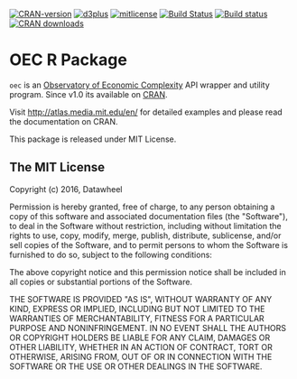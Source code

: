 [![CRAN-version](https://img.shields.io/badge/CRAN%20version-2.4-blue.svg)](https://cran.r-project.org/web/packages/oec/)
[![d3plus](https://img.shields.io/badge/D3plus-1.9.8-green.svg)](https://github.com/alexandersimoes/d3plus)
[![mitlicense](https://img.shields.io/badge/License-MIT-green.svg)](https://opensource.org/licenses/MIT)
[![Build Status](https://travis-ci.org/observatory-economic-complexity/oec-r.svg?branch=master)](https://travis-ci.org/observatory-economic-complexity/oec-r)
[![Build status](https://ci.appveyor.com/api/projects/status/5xvlffxy8ro4wc34?svg=true)](https://ci.appveyor.com/project/pachamaltese/oec)
[![CRAN downloads](http://cranlogs.r-pkg.org/badges/oec)](http://cran.rstudio.com/web/packages/oec/index.html)

# OEC R Package

`oec` is an [Observatory of Economic Complexity](http://atlas.media.mit.edu/en/) API wrapper and utility program. Since v1.0 its available on [CRAN](https://cran.r-project.org/web/packages/oec/index.html).

Visit http://atlas.media.mit.edu/en/ for detailed examples and please read the documentation on CRAN.

This package is released under MIT License.

## The MIT License

Copyright (c) 2016, Datawheel

Permission is hereby granted, free of charge, to any person obtaining
a copy of this software and associated documentation files (the
"Software"), to deal in the Software without restriction, including
without limitation the rights to use, copy, modify, merge, publish,
distribute, sublicense, and/or sell copies of the Software, and to
permit persons to whom the Software is furnished to do so, subject to
the following conditions:

The above copyright notice and this permission notice shall be
included in all copies or substantial portions of the Software.

THE SOFTWARE IS PROVIDED "AS IS", WITHOUT WARRANTY OF ANY KIND,
EXPRESS OR IMPLIED, INCLUDING BUT NOT LIMITED TO THE WARRANTIES OF
MERCHANTABILITY, FITNESS FOR A PARTICULAR PURPOSE AND
NONINFRINGEMENT. IN NO EVENT SHALL THE AUTHORS OR COPYRIGHT HOLDERS BE
LIABLE FOR ANY CLAIM, DAMAGES OR OTHER LIABILITY, WHETHER IN AN ACTION
OF CONTRACT, TORT OR OTHERWISE, ARISING FROM, OUT OF OR IN CONNECTION
WITH THE SOFTWARE OR THE USE OR OTHER DEALINGS IN THE SOFTWARE.
